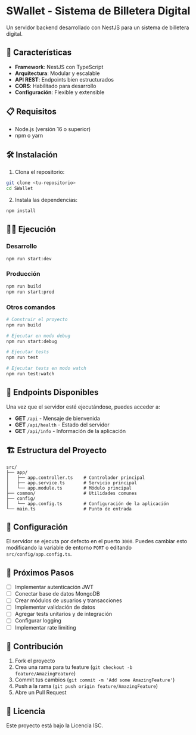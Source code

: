 # SWallet - Sistema de Billetera Digital

Un servidor backend desarrollado con NestJS para un sistema de billetera digital.

## 🚀 Características

- **Framework**: NestJS con TypeScript
- **Arquitectura**: Modular y escalable
- **API REST**: Endpoints bien estructurados
- **CORS**: Habilitado para desarrollo
- **Configuración**: Flexible y extensible

## 📋 Requisitos

- Node.js (versión 16 o superior)
- npm o yarn

## 🛠️ Instalación

1. Clona el repositorio:
```bash
git clone <tu-repositorio>
cd SWallet
```

2. Instala las dependencias:
```bash
npm install
```

## 🏃‍♂️ Ejecución

### Desarrollo
```bash
npm run start:dev
```

### Producción
```bash
npm run build
npm run start:prod
```

### Otros comandos
```bash
# Construir el proyecto
npm run build

# Ejecutar en modo debug
npm run start:debug

# Ejecutar tests
npm run test

# Ejecutar tests en modo watch
npm run test:watch
```

## 📡 Endpoints Disponibles

Una vez que el servidor esté ejecutándose, puedes acceder a:

- **GET** `/api` - Mensaje de bienvenida
- **GET** `/api/health` - Estado del servidor
- **GET** `/api/info` - Información de la aplicación

## 🏗️ Estructura del Proyecto

```
src/
├── app/
│   ├── app.controller.ts    # Controlador principal
│   ├── app.service.ts       # Servicio principal
│   └── app.module.ts        # Módulo principal
├── common/                  # Utilidades comunes
├── config/
│   └── app.config.ts        # Configuración de la aplicación
└── main.ts                  # Punto de entrada
```

## 🔧 Configuración

El servidor se ejecuta por defecto en el puerto `3000`. Puedes cambiar esto modificando la variable de entorno `PORT` o editando `src/config/app.config.ts`.

## 📝 Próximos Pasos

- [ ] Implementar autenticación JWT
- [ ] Conectar base de datos MongoDB
- [ ] Crear módulos de usuarios y transacciones
- [ ] Implementar validación de datos
- [ ] Agregar tests unitarios y de integración
- [ ] Configurar logging
- [ ] Implementar rate limiting

## 🤝 Contribución

1. Fork el proyecto
2. Crea una rama para tu feature (`git checkout -b feature/AmazingFeature`)
3. Commit tus cambios (`git commit -m 'Add some AmazingFeature'`)
4. Push a la rama (`git push origin feature/AmazingFeature`)
5. Abre un Pull Request

## 📄 Licencia

Este proyecto está bajo la Licencia ISC.
